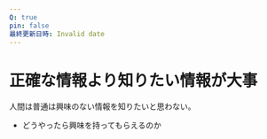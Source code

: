 ```yaml
---
Q: true
pin: false
最終更新日時: Invalid date
---
```

# 正確な情報より知りたい情報が大事

人間は普通は興味のない情報を知りたいと思わない。

- どうやったら興味を持ってもらえるのか